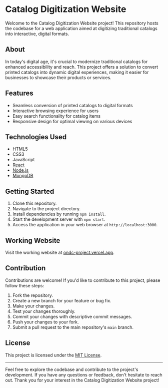 # Catalog Digitization Website

Welcome to the Catalog Digitization Website project! This repository hosts the codebase for a web application aimed at digitizing traditional catalogs into interactive, digital formats.

## About

In today's digital age, it's crucial to modernize traditional catalogs for enhanced accessibility and reach. This project offers a solution to convert printed catalogs into dynamic digital experiences, making it easier for businesses to showcase their products or services.

## Features

- Seamless conversion of printed catalogs to digital formats
- Interactive browsing experience for users
- Easy search functionality for catalog items
- Responsive design for optimal viewing on various devices

## Technologies Used

- HTML5
- CSS3
- JavaScript
- [React](https://reactjs.org/)
- [Node.js](https://nodejs.org/)
- [MongoDB](https://www.mongodb.com/)

## Getting Started

1. Clone this repository.
2. Navigate to the project directory.
3. Install dependencies by running `npm install`.
4. Start the development server with `npm start`.
5. Access the application in your web browser at `http://localhost:3000`.

## Working Website

Visit the working website at [ondc-project.vercel.app](https://ondc-project.vercel.app).


## Contribution

Contributions are welcome! If you'd like to contribute to this project, please follow these steps:

1. Fork the repository.
2. Create a new branch for your feature or bug fix.
3. Make your changes.
4. Test your changes thoroughly.
5. Commit your changes with descriptive commit messages.
6. Push your changes to your fork.
7. Submit a pull request to the main repository's `main` branch.

## License

This project is licensed under the [MIT License](LICENSE).

---

Feel free to explore the codebase and contribute to the project's development. If you have any questions or feedback, don't hesitate to reach out. Thank you for your interest in the Catalog Digitization Website project!
